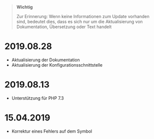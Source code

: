 >**Wichtig**
>
>Zur Erinnerung: Wenn keine Informationen zum Update vorhanden sind, bedeutet dies, dass es sich nur um die Aktualisierung von Dokumentation, Übersetzung oder Text handelt

# 2019.08.28

- Aktualisierung der Dokumentation
- Aktualisierung der Konfigurationsschnittstelle

# 2019.08.13

- Unterstützung für PHP 7.3

# 15.04.2019

- Korrektur eines Fehlers auf dem Symbol

